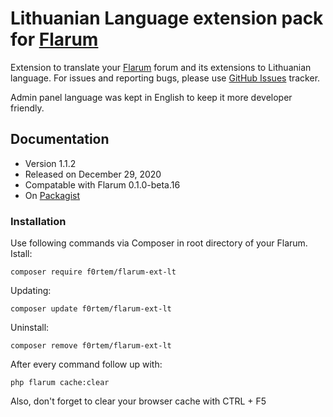 # Lithuanian Language extension pack for [Flarum](https://flarum.org/)
Extension to translate your [Flarum](https://flarum.org/) forum and its extensions to Lithuanian language. For issues and reporting bugs, please use [GitHub Issues](https://github.com/f0rtem/flarum-ext-lt/issues) tracker.

Admin panel language was kept in English to keep it more developer friendly.

## Documentation
- Version 1.1.2
- Released on December 29, 2020
- Compatable with Flarum 0.1.0-beta.16
- On [Packagist](https://packagist.org/packages/f0rtem/flarum-ext-lt)

### Installation
Use following commands via Composer in root directory of your Flarum.
Istall:
```text
composer require f0rtem/flarum-ext-lt
```
Updating:
```text
composer update f0rtem/flarum-ext-lt
```
Uninstall:
```text
composer remove f0rtem/flarum-ext-lt
```
After every command follow up with:
```text
php flarum cache:clear
```

Also, don't forget to clear your browser cache with CTRL + F5
